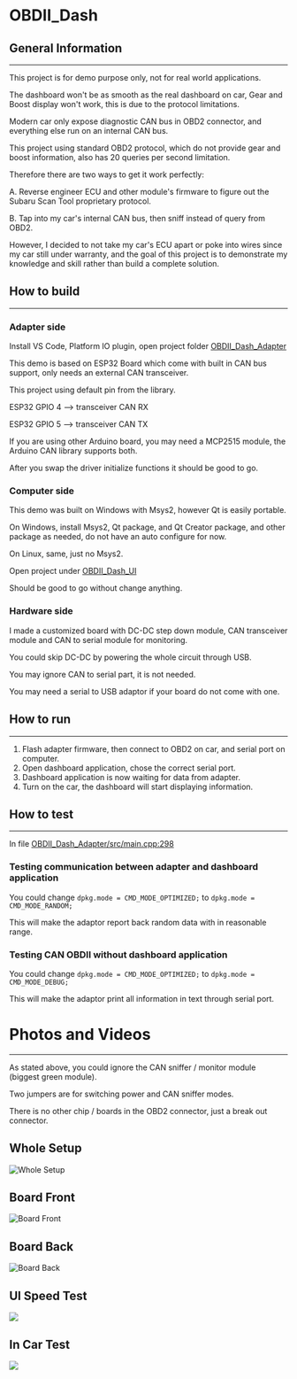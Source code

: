 # OBDII_Dash
## General Information
------
This project is for demo purpose only, not for real world applications.

The dashboard won't be as smooth as the real dashboard on car, Gear and Boost display won't work, this is due to the protocol limitations.

Modern car only expose diagnostic CAN bus in OBD2 connector, and everything else run on an internal CAN bus.

This project using standard OBD2 protocol, which do not provide gear and boost information, also has 20 queries per second limitation.

Therefore there are two ways to get it work perfectly:

A. Reverse engineer ECU and other module's firmware to figure out the Subaru Scan Tool proprietary protocol.

B. Tap into my car's internal CAN bus, then sniff instead of query from OBD2.

However, I decided to not take my car's ECU apart or poke into wires since my car still under warranty, and the goal of this project is to demonstrate my knowledge and skill rather than build a complete solution.

## How to build

------

### Adapter side

Install VS Code, Platform IO plugin, open project folder [OBDII_Dash_Adapter](https://github.com/424778940z/OBDII_Dash/tree/main/OBDII_Dash_Adapter)

This demo is based on ESP32 Board which come with built in CAN bus support, only needs an external CAN transceiver.

This project using default pin from the library.

ESP32 GPIO 4 --> transceiver CAN RX

ESP32 GPIO 5 --> transceiver CAN TX

If you are using other Arduino board, you may need a MCP2515 module, the Arduino CAN library supports both.

After you swap the driver initialize functions it should be good to go.

### Computer side

This demo was built on Windows with Msys2, however Qt is easily portable.

On Windows, install Msys2, Qt package, and Qt Creator package, and other package as needed, do not have an auto configure for now.

On Linux, same, just no Msys2.

Open project under [OBDII_Dash_UI](https://github.com/424778940z/OBDII_Dash/tree/main/OBDII_Dash_UI)

Should be good to go without change anything.

### Hardware side

I made a customized board with DC-DC step down module, CAN transceiver module and CAN to serial module for monitoring.

You could skip DC-DC by powering the whole circuit through USB.

You may ignore CAN to serial part, it is not needed.

You may need a serial to USB adaptor if your board do not come with one.

## How to run

------

1. Flash adapter firmware, then connect to OBD2 on car, and serial port on computer.
2. Open dashboard application, chose the correct serial port.
3. Dashboard application is now waiting for data from adapter.
4. Turn on the car, the dashboard will start displaying information.

## How to test

------

In file [OBDII_Dash_Adapter/src/main.cpp:298](https://github.com/424778940z/OBDII_Dash/blob/main/OBDII_Dash_Adapter/src/main.cpp#L298)

### Testing communication between adapter and dashboard application

You could change `dpkg.mode = CMD_MODE_OPTIMIZED;` to `dpkg.mode = CMD_MODE_RANDOM;` 

This will make the adaptor report back random data with in reasonable range.

### Testing CAN OBDII without dashboard application

You could change `dpkg.mode = CMD_MODE_OPTIMIZED;` to `dpkg.mode = CMD_MODE_DEBUG;` 

This will make the adaptor print all information in text through serial port.

# Photos and Videos

------
As stated above, you could ignore the CAN sniffer / monitor module (biggest green module).

Two jumpers are for switching power and CAN sniffer modes.

There is no other chip / boards in the OBD2 connector, just a break out connector.

## Whole Setup
![Whole Setup](../master/images/whole.png?raw=true)

## Board Front
![Board Front](../master/images/board_front.jpg?raw=true)

## Board Back
![Board Back](../master/images/board_back.jpg?raw=true)

## UI Speed Test
[![](http://img.youtube.com/vi/PYe7n_EPdbE/0.jpg)](http://www.youtube.com/watch?v=PYe7n_EPdbE "UI Speed Test")

## In Car Test
[![](http://img.youtube.com/vi/MfvGJcwQHoQ/0.jpg)](http://www.youtube.com/watch?v=MfvGJcwQHoQ "In Car Test")